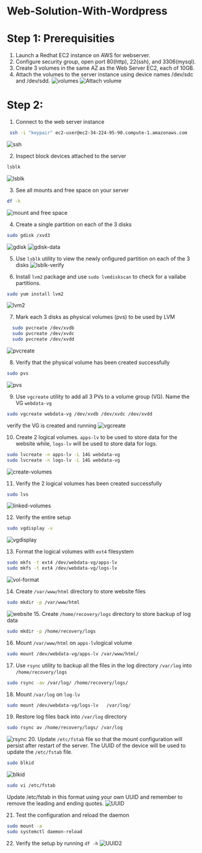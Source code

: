 # Web-Solution-With-Wordpress

# Step 1: Prerequisities
1. Launch a Redhat EC2 instance on AWS for webserver.
2. Configure security group, open port 80(http), 22(ssh), and 3306(mysql).
3. Create 3 volumes in the same AZ as the Web Server EC2, each of 10GB.
4. Attach the volumes to the server instance using device names /dev/sdc and /dev/sdd.
![volumes](https://github.com/user-attachments/assets/22461ae0-e1fd-4b39-a4bc-67503c5c8570)
![Attach volume](https://github.com/user-attachments/assets/b536b444-c118-4297-96d5-a3788f72bd31)


# Step 2: 
1. Connect to the web server instance
```bash
 ssh -i "keypair" ec2-user@ec2-34-224-95-90.compute-1.amazonaws.com
```
![ssh](https://github.com/user-attachments/assets/25697f2c-b352-46f4-b8f6-9606944f603f)

2. Inspect block devices attached to the server
```bash
lsblk
```
![lsblk](https://github.com/user-attachments/assets/8677cc60-a211-4e24-8ad2-e6f88628d1ca)

3. See all mounts and free space on your server
```bash
df -h
```
![mount and free space](https://github.com/user-attachments/assets/61bf2a81-8947-4b60-8f32-608005668422)

4. Create a single partition on each of the 3 disks
```bash
sudo gdisk /xvd3
```
![gdisk](https://github.com/user-attachments/assets/2406ed2a-ba96-4ffa-a6fb-10a0128f81cd)
![gdisk-data](https://github.com/user-attachments/assets/d8263dbe-f57d-4b13-9e5e-7d200c1868ad)

5. Use ```lsblk``` utility to view the newly onfigured partition on each of the 3 disks
![lsblk-verify](https://github.com/user-attachments/assets/4d78eeaa-fca5-4d76-b004-adfbf9ceb8f0)

6.  Install ```lvm2``` package and use ```sudo lvmdiskscan``` to check for a vailabe partitions.
```bash
sudo yum install lvm2
```
![lvm2](https://github.com/user-attachments/assets/3c288a29-321a-412f-a0da-8e908a15d02d)

7. Mark each 3 disks as physical volumes (pvs) to be used by LVM
``` bash
  sudo pvcreate /dev/xvdb
  sudo pvcreate /dev/xvdc
  sudo pvcreate /dev/xvdd
```
![pvcreate](https://github.com/user-attachments/assets/a304b4ed-3026-416e-bc67-2c09c1c32e8b)

8. Verify that the physical volume has been created successfully
```bash
sudo pvs
```
![pvs](https://github.com/user-attachments/assets/d3acbb8d-af56-4dfc-997a-8d768e333c26)

9. Use ```vgcreate``` utility to add all 3 PVs to a volume group (VG). Name the VG ```webdata-vg```
```bash
sudo vgcreate webdata-vg /dev/xvdb /dev/xvdc /dev/xvdd
```
verify the VG is created and running
![vgcreate](https://github.com/user-attachments/assets/950b1669-da5c-4c03-b1ad-ea1d0576da9e)

10. Create 2 logical volumes. ```apps-lv``` to be used to store data for the website while, ```logs-lv``` will be used to store data for logs.
```bash
sudo lvcreate -n apps-lv -L 14G webdata-vg
sudo lvcreate -n logs-lv -L 14G webdata-vg
```
![create-volumes](https://github.com/user-attachments/assets/52d3bb0f-b5c6-4c88-a827-6b830ee4474b)

11. Verify the 2 logical volumes has been created successfully
```bash
sudo lvs
```
![linked-volumes](https://github.com/user-attachments/assets/7a8d5689-4fe1-45d4-8c97-cbb6cc2e18a4)

12. Verify the entire setup
```bash
sudo vgdisplay -v
```
![vgdisplay](https://github.com/user-attachments/assets/898c8584-fcb0-4fd5-b065-af34f2910c7b)

13. Format the logical volumes with ```ext4``` filesystem
```bash
sudo mkfs -t ext4 /dev/webdata-vg/apps-lv
sudo mkfs -t ext4 /dev/webdata-vg/logs-lv
```
![vol-format](https://github.com/user-attachments/assets/a82a77de-0d56-4f5d-b721-0e45f3352d65)

14. Create ```/var/www/html``` directory to store website files
```bash
sudo mkdir -p /var/www/html
```
![website](https://github.com/user-attachments/assets/5ad16282-9bef-41c9-8fe0-837bbc9aef1f)
15.  Create ```/home/recovery/logs``` directory to store backup of log data
```bash
sudo mkdir -p /home/recovery/logs
```
16. Mount ```/var/www/html``` on ```apps-lv```logical volume
```bash
sudo mount /dev/webdata-vg/apps-lv /var/www/html/
```
17. Use ```rsync``` utility to backup all the files in the log directory ```/var/log``` into ```/home/recovery/logs```
```bash
sudo rsync -av /var/log/ /home/recovery/logs/
```
18. Mount ```/var/log``` on ```log-lv```
```bash
sudo mount /dev/webdata-vg/logs-lv   /var/log/
```
19. Restore log files back into ```/var/log``` directory
```bash
sudo rsync av /home/recovery/logs/ /var/log
```
![rsync](https://github.com/user-attachments/assets/7c055d1c-b81d-4359-a8a2-4456871e21b3)
20. Update ```/etc/fstab``` file so that the mount configuration will persist after restart of the server. 
The UUID of the device will be used to update the ```/etc/fstab``` file.
```bash
sudo blkid
```
![blkid](https://github.com/user-attachments/assets/4eb39f72-6fe9-43da-adaf-ea9f891bcc46)

```bash
sudo vi /etc/fstab
```
Update /etc/fstab in this format using your own UUID and remember to remove the leading and ending quotes.
![UUID](https://github.com/user-attachments/assets/ad493486-72fe-4156-90b6-5a283b2583b4)

21. Test the configuration and reload the daemon
```bash
sudo mount -a
sudo systemctl daemon-reload
```
22. Verify the setup by running ```df -h```
![UUID2](https://github.com/user-attachments/assets/ad94c488-1fef-42a4-852f-0d46be39c7b8)

